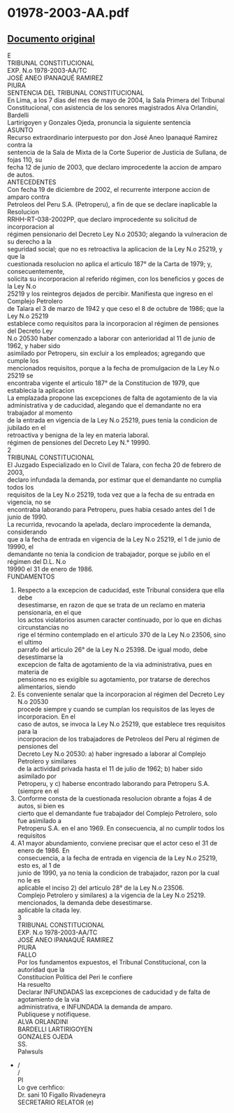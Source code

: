 
01978-2003-AA.pdf
=================
  
[Documento original](https://tc.gob.pe/jurisprudencia/2004/01978-2003-AA.pdf)  
---  
E  
TRIBUNAL CONSTITUCIONAL  
EXP. N.o 1978-2003-AA/TC  
JOSÉ ANEO IPANAQUÉ RAMIREZ  
PIURA  
SENTENCIA DEL TRIBUNAL CONSTITUCIONAL  
En Lima, a los 7 dias del mes de mayo de 2004, la Sala Primera del Tribunal  
Constitucional, con asistencia de los senores magistrados Alva Orlandini, Bardelli  
Lartirigoyen y Gonzales Ojeda, pronuncia la siguiente sentencia  
ASUNTO  
Recurso extraordinario interpuesto por don José Aneo Ipanaqué Ramirez contra la  
sentencia de la Sala de Mixta de la Corte Superior de Justicia de Sullana, de fojas 110, su  
fecha 12 de junio de 2003, que declaro improcedente la accion de amparo de autos.  
ANTECEDENTES  
Con fecha 19 de diciembre de 2002, el recurrente interpone accion de amparo contra  
Petroleos del Peru S.A. (Petroperu), a fin de que se declare inaplicable la Resolucion  
RRHH-RT-038-2002PP, que declaro improcedente su solicitud de incorporacion al  
régimen pensionario del Decreto Ley N.o 20530; alegando la vulneracion de su derecho a la  
seguridad social; que no es retroactiva la aplicacion de la Ley N.o 25219, y que la  
cuestionada resolucion no aplica el articulo 187° de la Carta de 1979; y, consecuentemente,  
solicita su incorporacion al referido régimen, con los beneficios y goces de la Ley N.o  
25219 y los reintegros dejados de percibir. Manifiesta que ingreso en el Complejo Petrolero  
de Talara el 3 de marzo de 1942 y que ceso el 8 de octubre de 1986; que la Ley N.o 25219  
establece como requisitos para la incorporacion al régimen de pensiones del Decreto Ley  
N.o 20530 haber comenzado a laborar con anterioridad al 11 de junio de 1962, y haber sido  
asimilado por Petroperu, sin excluir a los empleados; agregando que cumple los  
mencionados requisitos, porque a la fecha de promulgacion de la Ley N.o 25219 se  
encontraba vigente el articulo 187° de la Constitucion de 1979, que establecia la aplicacion  
La emplazada propone las excepciones de falta de agotamiento de la via  
administrativa y de caducidad, alegando que el demandante no era trabajador al momento  
de la entrada en vigencia de la Ley N.o 25219, pues tenia la condicion de jubilado en el  
retroactiva y benigna de la ley en materia laboral.  
régimen de pensiones del Decreto Ley N.° 19990.  
2  
TRIBUNAL CONSTITUCIONAL  
El Juzgado Especializado en lo Civil de Talara, con fecha 20 de febrero de 2003,  
declaro infundada la demanda, por estimar que el demandante no cumplia todos los  
requisitos de la Ley N.o 25219, toda vez que a la fecha de su entrada en vigencia, no se  
encontraba laborando para Petroperu, pues habia cesado antes del 1 de junio de 1990.  
La recurrida, revocando la apelada, declaro improcedente la demanda, considerando  
que a la fecha de entrada en vigencia de la Ley N.o 25219, el 1 de junio de 19990, el  
demandante no tenia la condicion de trabajador, porque se jubilo en el régimen del D.L. N.o  
19990 el 31 de enero de 1986.  
FUNDAMENTOS  
1. Respecto a la excepcion de caducidad, este Tribunal considera que ella debe  
desestimarse, en razon de que se trata de un reclamo en materia pensionaria, en el que  
los actos violatorios asumen caracter continuado, por lo que en dichas circunstancias no  
rige el término contemplado en el articulo 370 de la Ley N.o 23506, sino el ultimo  
parrafo del articulo 26° de la Ley N.o 25398. De igual modo, debe desestimarse la  
excepcion de falta de agotamiento de la via administrativa, pues en materia de  
pensiones no es exigible su agotamiento, por tratarse de derechos alimentarios, siendo  
2. Es conveniente senalar que la incorporacion al régimen del Decreto Ley N.o 20530  
procede siempre y cuando se cumplan los requisitos de las leyes de incorporacion. En el  
caso de autos, se invoca la Ley N.o 25219, que establece tres requisitos para la  
incorporacion de los trabajadores de Petroleos del Peru al régimen de pensiones del  
Decreto Ley N.o 20530: a) haber ingresado a laborar al Complejo Petrolero y similares  
de la actividad privada hasta el 11 de julio de 1962; b) haber sido asimilado por  
Petroperu, y c) haberse encontrado laborando para Petroperu S.A. (siempre en el  
3. Conforme consta de la cuestionada resolucion obrante a fojas 4 de autos, si bien es  
cierto que el demandante fue trabajador del Complejo Petrolero, solo fue asimilado a  
Petroperu S.A. en el ano 1969. En consecuencia, al no cumplir todos los requisitos  
4. A1 mayor abundamiento, conviene precisar que el actor ceso el 31 de enero de 1986. En  
consecuencia, a la fecha de entrada en vigencia de la Ley N.o 25219, esto es, al 1 de  
junio de 1990, ya no tenia la condicion de trabajador, razon por la cual no le es  
aplicable el inciso 2) del articulo 28° de la Ley N.o 23506.  
Complejo Petrolero y similares) a la vigencia de la Ley N.o 25219.  
mencionados, la demanda debe desestimarse.  
aplicable la citada ley.  
3  
TRIBUNAL CONSTITUCIONAL  
EXP. N.o 1978-2003-AA/TC  
JOSÉ ANEO IPANAQUÉ RAMIREZ  
PIURA  
FALLO  
Por los fundamentos expuestos, el Tribunal Constitucional, con la autoridad que la  
Constitucion Politica del Peri le confiere  
Ha resuelto  
Declarar INFUNDADAS las excepciones de caducidad y de falta de agotamiento de la via  
administrativa, e INFUNDADA la demanda de amparo.  
Publiquese y notifiquese.  
ALVA ORLANDINI  
BARDELLI LARTIRIGOYEN  
GONZALES OJEDA  
SS.  
Palwsuls  
- /  
/  
Pl  
Lo gve cerhfico:  
Dr. sani 10 Figallo Rivadeneyra  
SECRETARIO RELATOR (e)